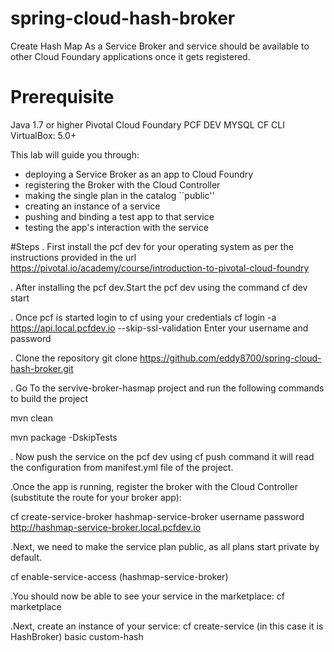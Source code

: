 # spring-cloud-hash-broker

Create Hash Map As a Service Broker and service should be available to other Cloud Foundary applications once it gets registered.

# Prerequisite
Java 1.7 or higher
Pivotal Cloud Foundary PCF DEV
MYSQL 
CF CLI
VirtualBox: 5.0+


This lab will guide you through:

* deploying a Service Broker as an app to Cloud Foundry
* registering the Broker with the Cloud Controller
* making the single plan in the catalog ``public''
* creating an instance of a service
* pushing and binding a test app to that service
* testing the app's interaction with the service

#Steps
. First install the pcf dev for your operating system as per the instructions provided in the url 
https://pivotal.io/academy/course/introduction-to-pivotal-cloud-foundry

. After installing the pcf dev.Start the pcf dev using the command
cf dev start

. Once pcf is started login to cf using your credentials
cf login -a https://api.local.pcfdev.io --skip-ssl-validation
Enter your username and password

. Clone the repository git clone https://github.com/eddy8700/spring-cloud-hash-broker.git

. Go To the servive-broker-hasmap project and run the following commands to build the project

mvn clean

mvn package -DskipTests

. Now push the service on the pcf dev using cf push command it will read the configuration from manifest.yml file of the project.

.Once the app is running, register the broker with the Cloud Controller (substitute the route for your broker app):

cf create-service-broker hashmap-service-broker username password http://hashmap-service-broker.local.pcfdev.io

.Next, we need to make the service plan public, as all plans start private by default.

cf enable-service-access <service-name>(hashmap-service-broker)

.You should now be able to see your service in the marketplace:
cf marketplace

.Next, create an instance of your service:
cf create-service <service-name>(in this case it is HashBroker) basic custom-hash










